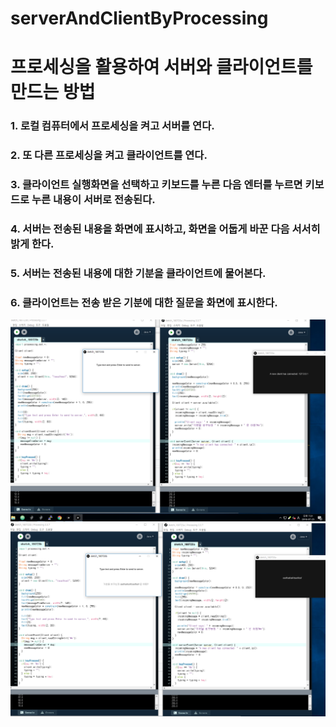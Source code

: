 # serverAndClientByProcessing
# 프로세싱을 활용하여 서버와 클라이언트를 만드는 방법  

### 1. 로컬 컴퓨터에서 프로세싱을 켜고 서버를 연다.  
### 2. 또 다른 프로세싱을 켜고 클라이언트를 연다.  
### 3. 클라이언트 실행화면을 선택하고 키보드를 누른 다음 엔터를 누르면 키보드로 누른 내용이 서버로 전송된다.  
### 4. 서버는 전송된 내용을 화면에 표시하고, 화면을 어둡게 바꾼 다음 서서히 밝게 한다.  
### 5. 서버는 전송된 내용에 대한 기분을 클라이언트에 물어본다.  
### 6. 클라이언트는 전송 받은 기분에 대한 질문을 화면에 표시한다.  


![](https://github.com/mtinet/serverAndClientByProcessing/blob/master/image/socketConnect1.png?raw=true)  
![](https://github.com/mtinet/serverAndClientByProcessing/blob/master/image/stringTransfer.png?raw=true)  
